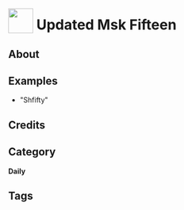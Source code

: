 # <img src="https://raw.githack.com/FortAwesome/Font-Awesome/master/svgs/solid/robot.svg" card_color="#CCC" width="50" height="50" style="vertical-align:bottom"/> Updated Msk Fifteen


## About


## Examples
* "Shfifty"

## Credits


## Category
**Daily**

## Tags


